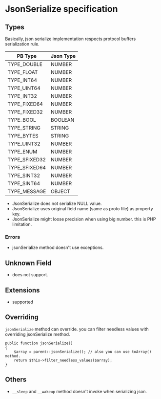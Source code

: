 # JsonSerialize specification

## Types

Basically, json serialize implementation respects protocol buffers serialization rule.

| PB Type     | Json Type |
|-------------|-----------|
|TYPE_DOUBLE  | NUMBER    |
|TYPE_FLOAT   | NUMBER    |
|TYPE_INT64   | NUMBER    |
|TYPE_UINT64  | NUMBER    |
|TYPE_INT32   | NUMBER    |
|TYPE_FIXED64 | NUMBER    |
|TYPE_FIXED32 | NUMBER    |
|TYPE_BOOL    | BOOLEAN   |
|TYPE_STRING  | STRING    |
|TYPE_BYTES   | STRING    |
|TYPE_UINT32  | NUMBER    |
|TYPE_ENUM    | NUMBER    |
|TYPE_SFIXED32| NUMBER    |
|TYPE_SFIXED64| NUMBER    |
|TYPE_SINT32  | NUMBER    |
|TYPE_SINT64  | NUMBER    |
|TYPE_MESSAGE | OBJECT    |

* JsonSerialize does not serialize NULL value.
* JsonSerialize uses original field name (same as proto file) as property key.
* JsonSerialize might loose precision when using big number. this is PHP limitation.

### Errors

* jsonSerialize method doesn't use exceptions.

## Unknown Field

* does not support.

## Extensions

* supported

## Overriding

`jsonSerialize` method can override. you can filter needless values with overriding jsonSerialize method.

```
public function jsonSerialize()
{
    $array = parent::jsonSerialize(); // also you can use toArray() method.
    return $this->filter_needless_values($array);
}

```

## Others

* `__sleep` and `__wakeup` method doesn't invoke when serializing json.
